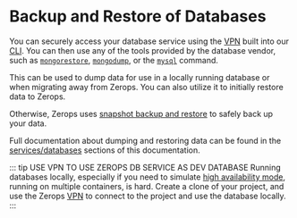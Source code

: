 # Backup and Restore of Databases

You can securely access your database service using the [VPN](/documentation/cli/vpn.html) built into our [CLI](/documentation/cli/installation-authorization.html). You can then use any of the tools provided by the database vendor, such as [`mongorestore`](https://docs.mongodb.com/manual/reference/program/mongorestore/), [`mongodump`](https://docs.mongodb.com/manual/reference/program/mongodump/), or the [`mysql`](https://dev.mysql.com/doc/refman/8.0/en/mysql.html) command.

This can be used to dump data for use in a locally running database or when migrating away from Zerops. You can also utilize it to initially restore data to Zerops.

Otherwise, Zerops uses [snapshot backup and restore](/documentation/backup-restore/snapshot-backup.html) to safely back up your data.

Full documentation about dumping and restoring data can be found in the [services/databases](https://dev.mysql.com/doc/refman/8.0/en/mysql.html) sections of this documentation.

::: tip USE VPN TO USE ZEROPS DB SERVICE AS DEV DATABASE
Running databases locally, especially if you need to simulate [high availability mode](/documentation/ha/why-should-i-want-high-availability.html), running on multiple containers, is hard. Create a clone of your project, and use the Zerops [VPN](/documentation/cli/vpn.html) to connect to the project and use the database locally.
:::
